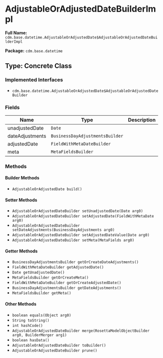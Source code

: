 # AdjustableOrAdjustedDateBuilderImpl

**Full Name:** `cdm.base.datetime.AdjustableOrAdjustedDate$AdjustableOrAdjustedDateBuilderImpl`

**Package:** `cdm.base.datetime`

## Type: Concrete Class

### Implemented Interfaces

- `cdm.base.datetime.AdjustableOrAdjustedDate$AdjustableOrAdjustedDateBuilder`

### Fields

| Name | Type | Description |
|------|------|-------------|
| unadjustedDate | `Date` |  |
| dateAdjustments | `BusinessDayAdjustmentsBuilder` |  |
| adjustedDate | `FieldWithMetaDateBuilder` |  |
| meta | `MetaFieldsBuilder` |  |

### Methods

#### Builder Methods

- `AdjustableOrAdjustedDate build()`

#### Setter Methods

- `AdjustableOrAdjustedDateBuilder setUnadjustedDate(Date arg0)`
- `AdjustableOrAdjustedDateBuilder setAdjustedDate(FieldWithMetaDate arg0)`
- `AdjustableOrAdjustedDateBuilder setDateAdjustments(BusinessDayAdjustments arg0)`
- `AdjustableOrAdjustedDateBuilder setAdjustedDateValue(Date arg0)`
- `AdjustableOrAdjustedDateBuilder setMeta(MetaFields arg0)`

#### Getter Methods

- `BusinessDayAdjustmentsBuilder getOrCreateDateAdjustments()`
- `FieldWithMetaDateBuilder getAdjustedDate()`
- `Date getUnadjustedDate()`
- `MetaFieldsBuilder getOrCreateMeta()`
- `FieldWithMetaDateBuilder getOrCreateAdjustedDate()`
- `BusinessDayAdjustmentsBuilder getDateAdjustments()`
- `MetaFieldsBuilder getMeta()`

#### Other Methods

- `boolean equals(Object arg0)`
- `String toString()`
- `int hashCode()`
- `AdjustableOrAdjustedDateBuilder merge(RosettaModelObjectBuilder arg0, BuilderMerger arg1)`
- `boolean hasData()`
- `AdjustableOrAdjustedDateBuilder toBuilder()`
- `AdjustableOrAdjustedDateBuilder prune()`

